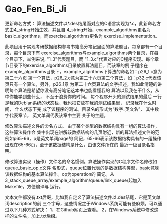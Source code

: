 # Gao_Fen_Bi_Ji
更新命名方式：
算法描述文件以*.des结尾而对应的C语言实现为*.c，此新命名方式由4_string开始生效，并且自
4_string开始，example_algorithms更名为basic_algorithms，而exercise_algorithms更名为
exercise_implementation。

此项目用于实现考研数据结构参考书籍高分笔记里面的算法题目。每章都有一个目录，每个目录下有
exercise_algorithms与example_algorithms两个目录，在每个目录下，举例来说, "1_3"代表题目，而
"1_3.c"代表对应的C程序实现。每个章节目录下的exercise_algorithms目录放置算法题目，而该章的例
子程序在example_algorithms目录下，example_algirithms下算法的命名如：p26_1.c意为第二十六页
第一个算法，p26_2.c意为第二十六页第二个算法，如：p32.c代表该页只有一个算法，另外，p26_1意
为第二十六页算法的文字描述，我如此清楚的讲明每个算法是希望你没有高分笔记这本书也能看懂我的
算法以及我在干什么，从中你能学到些什么， 不至于浪费你的时间。 每个程序开头的测试结果的最后
一行是我的Debian系统的状态栏，我也把它放在我的测试结果里， 记录我在什么时间， 什么状态下完
成了该程序的测试。目录名的形式为“数字_英文名”， 其中数字代表章节， 英文单词代表该章中主要
关于的主题。

修改算法描述文件的命名方式。 由于某个类型的数据结构具有一组的算法操作，这些算法操作会
集中出现在讲解该数据结构的几页附近，新的算法描述文件的范例如p65-66，p是英文单词page的
简记，65-66表示该数据结构具有的一组操作出现在65-66页，至于该数据结构是什么，由该文件所在的
最近一级目录名指明。

修改算法实现（操作）文件名的命名惯例。算法操作实现的C程序文件名修改如queue_basic_op.c文件
名形式，queue位置代表的是数据结构类型，basic意味该数据结构的基本算法操作。op为operation的
简记。从3_stack_queue_array/example_algorithm/queue/link_queue/起加入Makefile，方便编译与
运行。

文本文件都没有.txt后缀，比如我自定义了算法描述文件以.des结尾，它是英文单词description的前
三个字母，这些情况之于Windows系统可能有些麻烦，可以通过以下几种方式解决：
1，在Github网页上查看。
2，在Windows系统中修改这样的文件名，加上.txt后缀。
